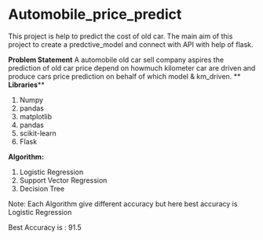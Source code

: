 # Automobile_price_predict
This project is help to predict the cost of old car. The main aim of this project to create a predctive_model and connect with API  with help of flask.

**Problem Statement**
A  automobile old car sell company  aspires the prediction of old car price depend on howmuch kilometer car are driven and produce cars price prediction on behalf of which model & km_driven.
**
**Libraries****
1) Numpy
2) pandas
3) matplotlib
4) pandas 
5) scikit-learn
6) Flask


**Algorithm:**
1) Logistic Regression
2) Support Vector Regression
3) Decision Tree

Note: Each Algorithm give different accuracy but here best accuracy is Logistic Regression

Best Accuracy is  : 91.5
